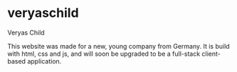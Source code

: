 # veryaschild
Veryas Child

This website was made for a new, young company from Germany. It is build with html, css and js, and will soon be upgraded to be a full-stack client-based application.
